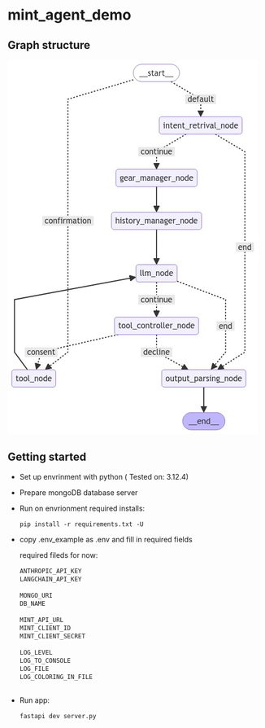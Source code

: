 # mint_agent_demo

## Graph structure
![ALT TEXT](./graph_schema.png)

## Getting started

* Set up envrinment with python ( Tested on: 3.12.4)

* Prepare mongoDB database server

* Run on envrionment required installs:
    ```
    pip install -r requirements.txt -U
    ```
* copy .env_example as .env and fill in required fields

    required fileds for now:
    ```
    ANTHROPIC_API_KEY
    LANGCHAIN_API_KEY

    MONGO_URI
    DB_NAME

    MINT_API_URL       
    MINT_CLIENT_ID
    MINT_CLIENT_SECRET

    LOG_LEVEL
    LOG_TO_CONSOLE
    LOG_FILE
    LOG_COLORING_IN_FILE
 

* Run app:

    ```
    fastapi dev server.py
    ```